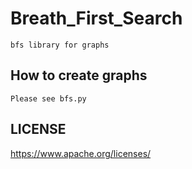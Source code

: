 # Breath_First_Search
    bfs library for graphs
## How to create graphs
    Please see bfs.py
## LICENSE
https://www.apache.org/licenses/
